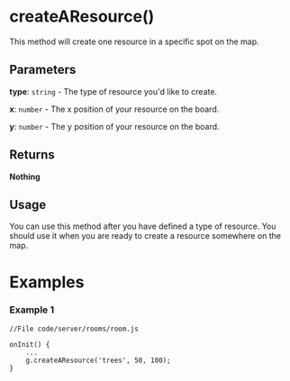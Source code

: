 # createAResource()

This method will create one resource in a specific spot on the map.

## Parameters

**type**: `string` - The type of resource you'd like to create.

**x**: `number` - The x position of your resource on the board.

**y**: `number` - The y position of your resource on the board.

## Returns

**Nothing**

## Usage

You can use this method after you have defined a type of resource. You should use it when you are ready to create a resource somewhere on the map.

# Examples

### Example 1

```
//File code/server/rooms/room.js
​
onInit() {
	...
	g.createAResource('trees', 50, 100);
}
```
